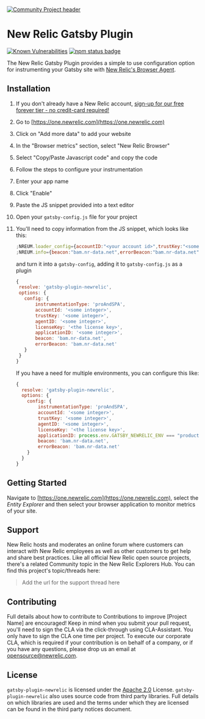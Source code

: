 [![Community Project header](https://github.com/newrelic/open-source-office/raw/master/examples/categories/images/Community_Project.png)](https://github.com/newrelic/open-source-office/blob/master/examples/categories/index.md#community-project)

# New Relic Gatsby Plugin
[![Known Vulnerabilities][3]][4]
[![npm status badge][1]][2]

The New Relic Gatsby Plugin provides a simple to use configuration option for instrumenting your Gatsby site with [New Relic's Browser Agent](https://newrelic.com/products/browser-monitoring).

## Installation

1. If you don't already have a New Relic account, [sign-up for our free forever tier - no credit-card required!](https://trynewrelic.com/gatsby)
1. Go to [https://one.newrelic.com](https://one.newrelic.com)
1. Click on "Add more data" to add your website
1. In the "Browser metrics" section, select "New Relic Browser"
1. Select "Copy/Paste Javascript code" and copy the code
1. Follow the steps to configure your instrumentation
1. Enter your app name
1. Click "Enable"
1. Paste the JS snippet provided into a text editor
1. Open your `gatsby-config.js` file for your project
1. You'll need to copy information from the JS snippet, which looks like this:

    ```js
    ;NREUM.loader_config={accountID:"<your account id>",trustKey:"<some integer>",agentID:"<some integer>",licenseKey:"<your license key>",applicationID:"<some integer>"}
    ;NREUM.info={beacon:"bam.nr-data.net",errorBeacon:"bam.nr-data.net",licenseKey:"<your license key>",applicationID:"<some integer>",sa:1}
    ```

    and turn it into a `gatsby-config`, adding it to `gatsby-config.js` as a plugin

     ```js
    {
      resolve: 'gatsby-plugin-newrelic',
      options: {
        config: {
            instrumentationType: 'proAndSPA',
            accountId: '<some integer>',
            trustKey: '<some integer>',
            agentID: '<some integer>',
            licenseKey: '<the license key>',
            applicationID: '<some integer>',
            beacon: 'bam.nr-data.net',
            errorBeacon: 'bam.nr-data.net'
        }
      }
    }
    ```

    If you have a need for multiple environments, you can configure this like:

    ```js
    {
      resolve: 'gatsby-plugin-newrelic',
      options: {
        config: {
            instrumentationType: 'proAndSPA',
            accountId: '<some integer>',
            trustKey: '<some integer>',
            agentID: '<some integer>',
            licenseKey: '<the license key>',
            applicationID: process.env.GATSBY_NEWRELIC_ENV === "production" ? '<some integer>' : '<some other integer>',
            beacon: 'bam.nr-data.net',
            errorBeacon: 'bam.nr-data.net'
        }
      }
    }
    ```  

## Getting Started

Navigate to [https://one.newrelic.com](https://one.newrelic.com), select the _Entity Explorer_ and then select your browser application to monitor metrics of your site.

## Support

New Relic hosts and moderates an online forum where customers can interact with New Relic employees as well as other customers to get help and share best practices. Like all official New Relic open source projects, there's a related Community topic in the New Relic Explorers Hub. You can find this project's topic/threads here:

>Add the url for the support thread here

## Contributing

Full details about how to contribute to
Contributions to improve [Project Name] are encouraged! Keep in mind when you submit your pull request, you'll need to sign the CLA via the click-through using CLA-Assistant. You only have to sign the CLA one time per project.
To execute our corporate CLA, which is required if your contribution is on behalf of a company, or if you have any questions, please drop us an email at opensource@newrelic.com.

## License

`gatsby-plugin-newrelic` is licensed under the [Apache 2.0](http://apache.org/licenses/LICENSE-2.0.txt) License. `gatsby-plugin-newrelic` also uses source code from third party libraries. Full details on which libraries are used and the terms under which they are licensed can be found in the third party notices document.

[1]: https://nodei.co/npm/gatsby-plugin-newrelic.png
[2]: https://nodei.co/npm/gatsby-plugin-newrelic
[3]: https://snyk.io/test/github/newrelic/gatsby-plugin-newrelic/badge.svg?targetFile=package.json
[4]: https://snyk.io/test/github/newrelic/gatsby-plugin-newrelic?targetFile=package.json

